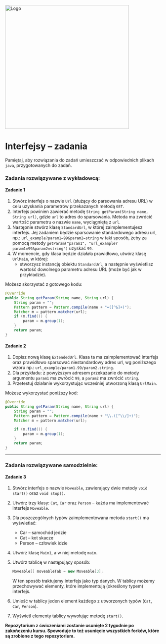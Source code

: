 <img alt="Logo" src="http://coderslab.pl/svg/logo-coderslab.svg" width="400">

#  Interfejsy &ndash; zadania

Pamiętaj, aby rozwiązania do zadań umieszczać w odpowiednich plikach `java`, przygotowanych do zadań.

### Zadania rozwiązywane z wykładowcą:

#### Zadanie 1

1. Stwórz interfejs o nazwie `Url` (służący do parsowania adresu URL) w celu uzyskania parametrów przekazanych metodą `GET`.
2. Interfejs powinien zawierać metodę `String getParam(String name, String url)`, gdzie `url` to adres do sparsowania.
   Metoda ma zwrócić wartość parametru o nazwie `name`, wyciągniętą z `url`.
3. Następnie stwórz klasę `StandardUrl`, w której zaimplementujesz interfejs.
   Jej zadaniem będzie sparsowanie standardowego adresu url, np.: `url_example?param1=99&param2=string` w taki sposób, żeby za pomocą metody
   `getParam("param1", "url_example?param1=99&param2=string")` uzyskać `99`.
4. W momencie, gdy klasa będzie działała prawidłowo, utwórz klasę `UrlMain`, w której:
    * stworzysz instancję obiektu `StandardUrl`, a następnie wyświetlisz wartość dowolnego parametru adresu URL (może być jak w przykładzie).

Możesz skorzystać z gotowego kodu:    
````java
@Override
public String getParam(String name, String url) {
    String param = "";
    Pattern pattern = Pattern.compile(name + "=([^&]+)");
    Matcher m = pattern.matcher(url);
    if (m.find()) {
        param = m.group(1);
    }
    return param;
}       
````    
    
#### Zadanie 2

1. Dopisz nową klasę `ExtendedUrl`. Klasa ta ma zaimplementować interfejs oraz prawidłowo sparsować
 niestandardowy adres url, wg poniższego wzoru np.: `url_example/param1.99/param2.string`.
2. Dla przykładu: z powyższym adresem przekazanie do metody argumentu `param1` ma zwrócić `99`, a `param2` ma zwrócić `string`.
3. Przetestuj działanie wykorzystując wcześniej utworzoną klasą `UrlMain`.

Możesz wykorzystać poniższy kod:
````java
@Override
public String getParam(String name, String url) {
	String param = "";
	Pattern pattern = Pattern.compile(name + "\\.([^\\/]+)");
	Matcher m = pattern.matcher(url);

	if (m.find()) {
		param = m.group(1);
	}
	return param;
}
````
    
-----------------------------------------------------------------------------

### Zadania rozwiązywane samodzielnie:

#### Zadanie 3

1. Stwórz interfejs o nazwie `Moveable`, zawierający dwie metody `void start()` oraz `void stop()`.
2. Utwórz trzy klasy: `Cat`, `Car` oraz `Person` – każda ma implementować interfejs `Moveable`.
3. Dla poszczególnych typów zaimplementowana metoda `start()` ma wyświetlać:
    * Car – samochód jedzie
    * Cat – kot skacze
    * Person – człowiek idzie
3. Utwórz klasę `Main1`, a w niej metodę `main`.
4. Utwórz tablicę w następujący sposób:
    ````java
    Moveable[] moveableTab = new Moveable[3];
    ````
    W ten sposób traktujemy interfejs jako typ danych. W tablicy możemy przechowywać elementy, które implementują (określony typem) interfejs.

5. Umieść w tablicy jeden element każdego z utworzonych typów (`Cat`, `Car`, `Person`).
6. Wyświetl elementy tablicy wywołując metodę `start()`.


**Repozytorium z ćwiczeniami zostanie usunięte 2 tygodnie po zakończeniu kursu. 
Spowoduje to też usunięcie wszystkich forków, które są zrobione z tego repozytorium.**
